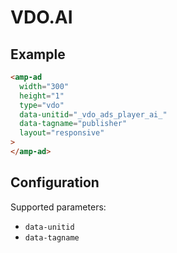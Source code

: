 <!---
Copyright 2020 The AMP HTML Authors. All Rights Reserved.

Licensed under the Apache License, Version 2.0 (the "License");
you may not use this file except in compliance with the License.
You may obtain a copy of the License at

      http://www.apache.org/licenses/LICENSE-2.0

Unless required by applicable law or agreed to in writing, software
distributed under the License is distributed on an "AS-IS" BASIS,
WITHOUT WARRANTIES OR CONDITIONS OF ANY KIND, either express or implied.
See the License for the specific language governing permissions and
limitations under the License.
-->

# VDO.AI

## Example

```html
<amp-ad
  width="300"
  height="1"
  type="vdo"
  data-unitid="_vdo_ads_player_ai_"
  data-tagname="publisher"
  layout="responsive"
>
</amp-ad>
```

## Configuration

Supported parameters:

-   `data-unitid`
-   `data-tagname`
